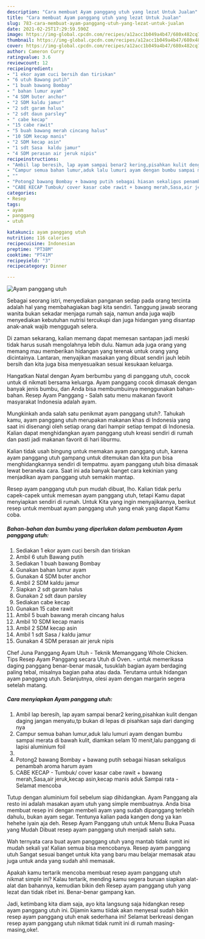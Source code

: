 ```yaml
---
description: "Cara membuat Ayam panggang utuh yang lezat Untuk Jualan"
title: "Cara membuat Ayam panggang utuh yang lezat Untuk Jualan"
slug: 783-cara-membuat-ayam-panggang-utuh-yang-lezat-untuk-jualan
date: 2021-02-25T17:29:59.590Z
image: https://img-global.cpcdn.com/recipes/a12acc1b049a4b47/680x482cq70/ayam-panggang-utuh-foto-resep-utama.jpg
thumbnail: https://img-global.cpcdn.com/recipes/a12acc1b049a4b47/680x482cq70/ayam-panggang-utuh-foto-resep-utama.jpg
cover: https://img-global.cpcdn.com/recipes/a12acc1b049a4b47/680x482cq70/ayam-panggang-utuh-foto-resep-utama.jpg
author: Cameron Curry
ratingvalue: 3.6
reviewcount: 12
recipeingredient:
- "1 ekor ayam cuci bersih dan tiriskan"
- "6 utuh Bawang putih"
- "1 buah bawang Bombay"
- " bahan lumur ayam"
- "4 SDM buter anchor"
- "2 SDM kaldu jamur"
- "2 sdt garam halus"
- "2 sdt daun parsley"
- " cabe kecap"
- "15 cabe rawit"
- "5 buah bawang merah cincang halus"
- "10 SDM kecap manis"
- "2 SDM kecap asin"
- "1 sdt Sasa  kaldu jamur"
- "4 SDM perasan air jeruk nipis"
recipeinstructions:
- "Ambil lap beresih, lap ayam sampai benar2 kering,pisahkan kulit dengan daging jangan menyatu,tp bukan di lepas di pisahkan saja dari danging nya"
- "Campur semua bahan lumur,aduk lalu lumuri ayam dengan bumbu sampai merata di bawah kulit, diamkan selam 10 menit,lalu panggang di lapisi aluminium foil"
- ""
- "Potong2 bawang Bombay + bawang putih sebagai hiasan sekaligus penambah aroma harum ayam"
- "CABE KECAP Tumbuk/ cover kasar cabe rawit + bawang merah,Sasa,air jeruk,kecap asin,kecap manis aduk Sampai rata  Selamat mencoba"
categories:
- Resep
tags:
- ayam
- panggang
- utuh

katakunci: ayam panggang utuh 
nutrition: 116 calories
recipecuisine: Indonesian
preptime: "PT38M"
cooktime: "PT41M"
recipeyield: "3"
recipecategory: Dinner

---
```



![Ayam panggang utuh](https://img-global.cpcdn.com/recipes/a12acc1b049a4b47/680x482cq70/ayam-panggang-utuh-foto-resep-utama.jpg)

Sebagai seorang istri, menyediakan panganan sedap pada orang tercinta adalah hal yang membahagiakan bagi kita sendiri. Tanggung jawab seorang  wanita bukan sekadar menjaga rumah saja, namun anda juga wajib menyediakan kebutuhan nutrisi tercukupi dan juga hidangan yang disantap anak-anak wajib menggugah selera.

Di zaman  sekarang, kalian memang dapat memesan santapan jadi meski tidak harus susah mengolahnya lebih dulu. Namun ada juga orang yang memang mau memberikan hidangan yang terenak untuk orang yang dicintainya. Lantaran, menyajikan masakan yang dibuat sendiri jauh lebih bersih dan kita juga bisa menyesuaikan sesuai kesukaan keluarga. 

Hangatkan Natal dengan Ayam berbumbu yang di panggang utuh, cocok untuk di nikmati bersama keluarga. Ayam panggang cocok dimasak dengan banyak jenis bumbu, dan Anda bisa membumbuinya menggunakan bahan-bahan. Resep Ayam Panggang - Salah satu menu makanan favorit masyarakat Indonesia adalah ayam.

Mungkinkah anda salah satu penikmat ayam panggang utuh?. Tahukah kamu, ayam panggang utuh merupakan makanan khas di Indonesia yang saat ini disenangi oleh setiap orang dari hampir setiap tempat di Indonesia. Kalian dapat menghidangkan ayam panggang utuh kreasi sendiri di rumah dan pasti jadi makanan favorit di hari liburmu.

Kalian tidak usah bingung untuk memakan ayam panggang utuh, karena ayam panggang utuh gampang untuk ditemukan dan kita pun bisa menghidangkannya sendiri di tempatmu. ayam panggang utuh bisa dimasak lewat beraneka cara. Saat ini ada banyak banget cara kekinian yang menjadikan ayam panggang utuh semakin mantap.

Resep ayam panggang utuh pun mudah dibuat, lho. Kalian tidak perlu capek-capek untuk memesan ayam panggang utuh, tetapi Kamu dapat menyiapkan sendiri di rumah. Untuk Kita yang ingin menyajikannya, berikut resep untuk membuat ayam panggang utuh yang enak yang dapat Kamu coba.

<!--inarticleads1-->

##### Bahan-bahan dan bumbu yang diperlukan dalam pembuatan Ayam panggang utuh:

1. Sediakan 1 ekor ayam cuci bersih dan tiriskan
1. Ambil 6 utuh Bawang putih
1. Sediakan 1 buah bawang Bombay
1. Gunakan  bahan lumur ayam
1. Gunakan 4 SDM buter anchor
1. Ambil 2 SDM kaldu jamur
1. Siapkan 2 sdt garam halus
1. Gunakan 2 sdt daun parsley
1. Sediakan  cabe kecap
1. Gunakan 15 cabe rawit
1. Ambil 5 buah bawang merah cincang halus
1. Ambil 10 SDM kecap manis
1. Ambil 2 SDM kecap asin
1. Ambil 1 sdt Sasa / kaldu jamur
1. Gunakan 4 SDM perasan air jeruk nipis


Chef Juna Panggang Ayam Utuh - Teknik Memanggang Whole Chicken. Tips Resep Ayam Panggang secara Utuh di Oven. - untuk memerikasa daging panggang benar-benar masak, tusuklah bagian ayam berdaging paling tebal, misalnya bagian paha atau dada. Terutama untuk hidangan ayam panggang utuh. Selanjutnya, olesi ayam dengan margarin segera setelah matang. 

<!--inarticleads2-->

##### Cara menyiapkan Ayam panggang utuh:

1. Ambil lap beresih, lap ayam sampai benar2 kering,pisahkan kulit dengan daging jangan menyatu,tp bukan di lepas di pisahkan saja dari danging nya
1. Campur semua bahan lumur,aduk lalu lumuri ayam dengan bumbu sampai merata di bawah kulit, diamkan selam 10 menit,lalu panggang di lapisi aluminium foil
1. 
1. Potong2 bawang Bombay + bawang putih sebagai hiasan sekaligus penambah aroma harum ayam
1. CABE KECAP - Tumbuk/ cover kasar cabe rawit + bawang merah,Sasa,air jeruk,kecap asin,kecap manis aduk Sampai rata  - Selamat mencoba


Tutup dengan aluminium foil sebelum siap dihidangkan. Ayam Panggang ala resto ini adalah masakan ayam utuh yang simple membuatnya. Anda bisa membuat resep ini dengan membeli ayam yang sudah dipanggang terlebih dahulu, bukan ayam segar. Tentunya kalian pada kangen dong ya kan hehehe iyain aja deh. Resep Ayam Panggang utuh untuk Menu Buka Puasa yang Mudah Dibuat resep ayam panggang utuh menjadi salah satu. 

Wah ternyata cara buat ayam panggang utuh yang mantab tidak rumit ini mudah sekali ya! Kalian semua bisa mencobanya. Resep ayam panggang utuh Sangat sesuai banget untuk kita yang baru mau belajar memasak atau juga untuk anda yang sudah ahli memasak.

Apakah kamu tertarik mencoba membuat resep ayam panggang utuh nikmat simple ini? Kalau tertarik, mending kamu segera buruan siapkan alat-alat dan bahannya, kemudian bikin deh Resep ayam panggang utuh yang lezat dan tidak ribet ini. Benar-benar gampang kan. 

Jadi, ketimbang kita diam saja, ayo kita langsung saja hidangkan resep ayam panggang utuh ini. Dijamin kamu tiidak akan menyesal sudah bikin resep ayam panggang utuh enak sederhana ini! Selamat berkreasi dengan resep ayam panggang utuh nikmat tidak rumit ini di rumah masing-masing,oke!.

